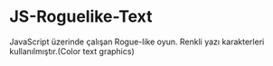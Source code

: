 # JS-Roguelike-Text

JavaScript üzerinde çalışan Rogue-like oyun. Renkli yazı karakterleri kullanılmıştır.(Color text graphics) 
